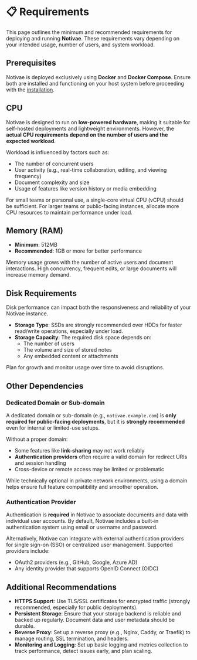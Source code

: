 # 📋 Requirements

This page outlines the minimum and recommended requirements for deploying and running **Notivae**. These requirements vary depending on your intended usage, number of users, and system workload.

## Prerequisites

Notivae is deployed exclusively using **Docker** and **Docker Compose**. Ensure both are installed and functioning on your host system before proceeding with the [installation](./installation.md).

## CPU

Notivae is designed to run on **low-powered hardware**, making it suitable for self-hosted deployments and lightweight environments. However, the **actual CPU requirements depend on the number of users and the expected workload**.

Workload is influenced by factors such as:
- The number of concurrent users
- User activity (e.g., real-time collaboration, editing, and viewing frequency)
- Document complexity and size
- Usage of features like version history or media embedding

For small teams or personal use, a single-core virtual CPU (vCPU) should be sufficient. For larger teams or public-facing instances, allocate more CPU resources to maintain performance under load.


## Memory (RAM)

- **Minimum**: 512MB  
- **Recommended**: 1GB or more for better performance

Memory usage grows with the number of active users and document interactions. High concurrency, frequent edits, or large documents will increase memory demand.


## Disk Requirements

Disk performance can impact both the responsiveness and reliability of your Notivae instance.

- **Storage Type**: SSDs are strongly recommended over HDDs for faster read/write operations, especially under load.
- **Storage Capacity**: The required disk space depends on:
  - The number of users
  - The volume and size of stored notes
  - Any embedded content or attachments

Plan for growth and monitor usage over time to avoid disruptions.


## Other Dependencies

### Dedicated Domain or Sub-domain  
A dedicated domain or sub-domain (e.g., `notivae.example.com`) is **only required for public-facing deployments**, but it is **strongly recommended** even for internal or limited-use setups.

Without a proper domain:
- Some features like **link-sharing** may not work reliably
- **Authentication providers** often require a valid domain for redirect URIs and session handling
- Cross-device or remote access may be limited or problematic

While technically optional in private network environments, using a domain helps ensure full feature compatibility and smoother operation.

### Authentication Provider  
Authentication is **required** in Notivae to associate documents and data with individual user accounts. By default, Notivae includes a built-in authentication system using email or username and password.  

Alternatively, Notivae can integrate with external authentication providers for single sign-on (SSO) or centralized user management. Supported providers include:
- OAuth2 providers (e.g., GitHub, Google, Azure AD)
- Any identity provider that supports OpenID Connect (OIDC)


## Additional Recommendations

- **HTTPS Support**: Use TLS/SSL certificates for encrypted traffic (strongly recommended, especially for public deployments).
- **Persistent Storage**: Ensure that your storage backend is reliable and backed up regularly. Document data and user metadata should be durable.
- **Reverse Proxy**: Set up a reverse proxy (e.g., Nginx, Caddy, or Traefik) to manage routing, SSL termination, and headers.
- **Monitoring and Logging**: Set up basic logging and metrics collection to track performance, detect issues early, and plan scaling.
